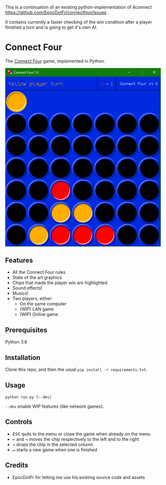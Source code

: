 ﻿This is a continuation of an existing python-implementation of 4connect https://github.com/EpocDotFr/connectfour/issues .

It contains currently a faster checking of the win condition after a player finished a turn and is going to get it's own AI.

# Connect Four

The [Connect Four](https://en.wikipedia.org/wiki/Connect_Four) game, implemented in Python.

<p align="center">
  <img src="https://raw.githubusercontent.com/EpocDotFr/connectfour/master/screenshot.png">
</p>

## Features

  - All the Connect Four rules
  - State of the art graphics
  - Chips that made the player win are highlighted
  - Sound effects!
  - Musics!
  - Two players, either:
    - On the same computer
    - (WIP) LAN game
    - (WIP) Online game

## Prerequisites

Python 3.6

## Installation

Clone this repo, and then the usual `pip install -r requirements.txt`.

## Usage

```
python run.py [--dev]
```

`--dev` enable WIP features (like network games).

## Controls

  - <kbd>ESC</kbd> quits to the menu or close the game when already on the menu
  - <kbd>←</kbd> and <kbd>→</kbd> moves the chip respectively to the left and to the right
  - <kbd>↓</kbd> drops the chip in the selected column
  - <kbd>↵</kbd> starts a new game when one is finished

## Credits

- EpocDotFr for letting me use his existing source code and assets